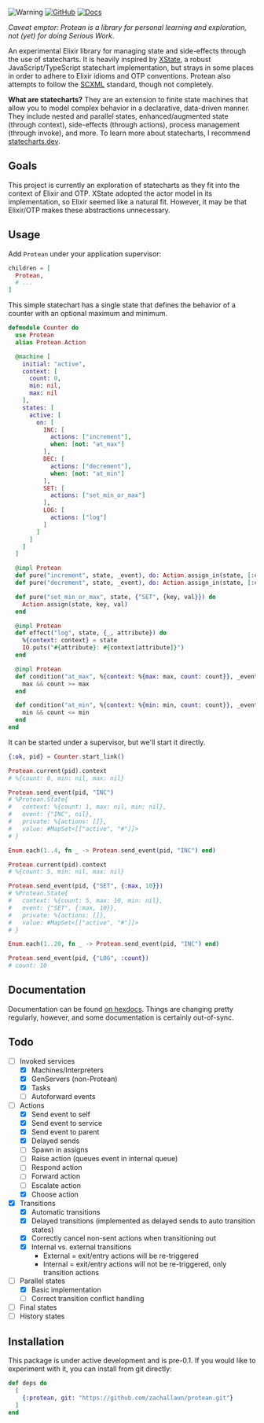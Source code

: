 ![Warning](https://img.shields.io/badge/Warning-Experimental-critical?labelColor=870800&color=d11a0f) [![GitHub](https://img.shields.io/badge/GitHub-zachallaun%2Fprotean-orange?logo=github)](https://github.com/zachallaun/protean) [![Docs](https://img.shields.io/badge/-Docs-informational)](https://hexdocs.pm/protean/)

<!-- MDOC !-->

_Caveat emptor: Protean is a library for personal learning and exploration, not (yet) for doing Serious Work_.

An experimental Elixir library for managing state and side-effects through the use of statecharts. It is heavily inspired by [XState](https://xstate.js.org/docs/), a robust JavaScript/TypeScript statechart implementation, but strays in some places in order to adhere to Elixir idioms and OTP conventions. Protean also attempts to follow the [SCXML](https://www.w3.org/TR/scxml/) standard, though not completely.

**What are statecharts?** They are an extension to finite state machines that allow you to model complex behavior in a declarative, data-driven manner. They include nested and parallel states, enhanced/augmented state (through context), side-effects (through actions), process management (through invoke), and more. To learn more about statecharts, I recommend [statecharts.dev](https://statecharts.dev/).

## Goals

This project is currently an exploration of statecharts as they fit into the context of Elixir and OTP. XState adopted the actor model in its implementation, so Elixir seemed like a natural fit. However, it may be that Elixir/OTP makes these abstractions unnecessary.

## Usage

Add `Protean` under your application supervisor:

```elixir
children = [
  Protean,
  # ...
]
```

This simple statechart has a single state that defines the behavior of a counter with an optional maximum and minimum.

```elixir
defmodule Counter do
  use Protean
  alias Protean.Action

  @machine [
    initial: "active",
    context: [
      count: 0,
      min: nil,
      max: nil
    ],
    states: [
      active: [
        on: [
          INC: [
            actions: ["increment"],
            when: [not: "at_max"]
          ],
          DEC: [
            actions: ["decrement"],
            when: [not: "at_min"]
          ],
          SET: [
            actions: ["set_min_or_max"]
          ],
          LOG: [
            actions: ["log"]
          ]
        ]
      ]
    ]
  ]

  @impl Protean
  def pure("increment", state, _event), do: Action.assign_in(state, [:count], & &1 + 1)
  def pure("decrement", state, _event), do: Action.assign_in(state, [:count], & &1 - 1)

  def pure("set_min_or_max", state, {"SET", {key, val}}) do
    Action.assign(state, key, val)
  end

  @impl Protean
  def effect("log", state, {_, attribute}) do
    %{context: context} = state
    IO.puts("#{attribute}: #{context[attribute]}")
  end

  @impl Protean
  def condition("at_max", %{context: %{max: max, count: count}}, _event) do
    max && count >= max
  end

  def condition("at_min", %{context: %{min: min, count: count}}, _event) do
    min && count <= min
  end
end
```

It can be started under a supervisor, but we'll start it directly.

```elixir
{:ok, pid} = Counter.start_link()

Protean.current(pid).context
# %{count: 0, min: nil, max: nil}

Protean.send_event(pid, "INC")
# %Protean.State{
#   context: %{count: 1, max: nil, min: nil},
#   event: {"INC", nil},
#   private: %{actions: []},
#   value: #MapSet<[["active", "#"]]>
# }

Enum.each(1..4, fn _ -> Protean.send_event(pid, "INC") end)

Protean.current(pid).context
# %{count: 5, min: nil, max: nil}

Protean.send_event(pid, {"SET", {:max, 10}})
# %Protean.State{
#   context: %{count: 5, max: 10, min: nil},
#   event: {"SET", {:max, 10}},
#   private: %{actions: []},
#   value: #MapSet<[["active", "#"]]>
# }

Enum.each(1..20, fn _ -> Protean.send_event(pid, "INC") end)

Protean.send_event(pid, {"LOG", :count})
# count: 10
```

<!-- MDOC !-->

## Documentation

Documentation can be found [on hexdocs](https://hexdocs.pm/protean/readme.html). Things are changing pretty regularly, however, and some documentation is certainly out-of-sync.

## Todo

- [ ] Invoked services
  - [x] Machines/Interpreters
  - [x] GenServers (non-Protean)
  - [x] Tasks
  - [ ] Autoforward events
- [ ] Actions
  - [x] Send event to self
  - [x] Send event to service
  - [x] Send event to parent
  - [x] Delayed sends
  - [ ] Spawn in assigns
  - [ ] Raise action (queues event in internal queue)
  - [ ] Respond action
  - [ ] Forward action
  - [ ] Escalate action
  - [x] Choose action
- [x] Transitions
  - [x] Automatic transitions
  - [x] Delayed transitions (implemented as delayed sends to auto transition states)
  - [x] Correctly cancel non-sent actions when transitioning out
  - [x] Internal vs. external transitions
    - External = exit/entry actions will be re-triggered
    - Internal = exit/entry actions will not be re-triggered, only transition actions
- [ ] Parallel states
  - [x] Basic implementation
  - [ ] Correct transition conflict handling
- [ ] Final states
- [ ] History states

## Installation

This package is under active development and is pre-0.1. If you would like to experiment with it, you can install from git directly:

```elixir
def deps do
  [
    {:protean, git: "https://github.com/zachallaun/protean.git"}
  ]
end
```

